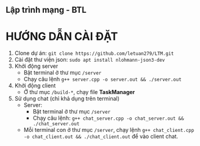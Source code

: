 **Lập trình mạng - BTL**
------------------------
# HƯỚNG DẪN CÀI ĐẶT
1. Clone dự án: `git clone https://github.com/letuan279/LTM.git`
2. Cài đặt thư viện json: `sudo apt install nlohmann-json3-dev`
3. Khởi động server
   - Bật terminal ở thư mục `/server`
   - Chạy câu lệnh `g++ server.cpp -o server.out && ./server.out`
4. Khởi động client
   - Ở thư mục `/build-*`, chạy file **TaskManager**
5. Sử dụng chat (chỉ khả dụng trên terminal)
   - Server:
     + Bật terminal ở thư mục `/server`
     + Chạy câu lệnh: `g++ chat_server.cpp -o chat_server.out && ./chat_server.out`
   - Mỗi terminal con ở thư mục `/server`, chạy lệnh `g++ chat_client.cpp -o chat_client.out && ./chat_client.out` để vào client chat.
